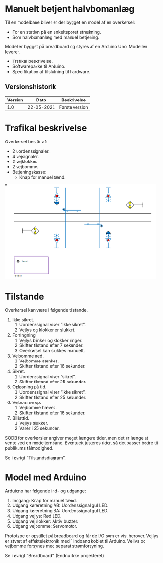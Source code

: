 # Manuelt betjent halvbomanlæg
Til en modelbane bliver er der bygget en model af en overkørsel:
* For en station på en enkeltsporet strækning.
* Som halvbomanlæg med manuel betjening.

Model er bygget på breadboard og styres af en Arduino Uno. Modellen leverer.
* Trafikal beskrivelse.
* Softwarepakke til Arduino.
* Specifikation af tilslutning til hardware.

## Versionshistorik
Version	| Dato	   | Beskrivelse                               |
--------|----------|-------------------------------------------
1.0 |22-05-2021|Første version                             |

# Trafikal beskrivelse
Overkørsel består af:
* 2 uordenssignaler.
* 4 vejsignaler.
* 2 vejklokker.
* 2 vejbomme.
* Betjeningskasse:
  * Knap for manuel tænd.

![Trafikplan](trafikplan.png)

# Tilstande
Overkørsel kan være i følgende tilstande.
1. Ikke sikret.
   1. Uordenssignal viser ”ikke sikret”.
   2. Vejlys og klokker er slukket.
2. Forringning.
   1. Vejlys blinker og klokker ringer.
   2. Skifter tilstand efter 7 sekunder.
   3. Overkørsel kan slukkes manuelt.
3. Vejbomme ned.
   1. Vejbomme sænkes.
   2. Skifter tilstand efter 16 sekunder.
4. Sikret.
   1. Uordenssignal viser ”sikret”.
   2. Skifter tilstand efter 25 sekunder.
5. Opløsning på tid.
   1. Uordenssignal viser ”ikke sikret”.
   2. Skifter tilstand efter 25 sekunder.
6. Vejbomme op.
   1. Vejbomme hæves.
   2. Skifter tilstand efter 16 sekunder.
7. Billisttid.
   1. Vejlys slukker.
   2. Varer i 25 sekunder.

SODB for overkørsler angiver meget længere tider, men det er længe at vente ved en modeljernbane.
Eventuelt justeres tider, så det passer bedre til publikums tålmodighed.

Se i øvrigt ”Tilstandsdiagram”.

# Model med Arduino
Arduiono har følgende ind- og udgange:
1.	Indgang: Knap for manuel tænd.
2.	Udgang køreretning AB: Uordenssignal gul LED. 
3.	Udgang køreretning BA: Uordenssignal gul LED. 
4.	Udgang vejlys: Rød LED.
5.	Udgang vejklokker: Aktiv buzzer.
6.	Udgang vejbomme: Servomotor.

Prototype er opstillet på breadboard og får de I/O som er vist herover.
Vejlys er styret af effektelektronik med 1 indgang koblet til Arduino.
Vejlys og vejbomme forsynes med separat strømforsyning.

Se i øvrigt ”Breadboard”. (Endnu ikke projekteret)

